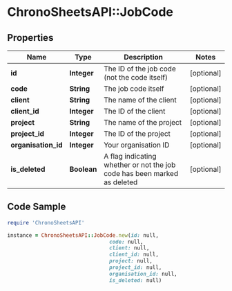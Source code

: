 # ChronoSheetsAPI::JobCode

## Properties

Name | Type | Description | Notes
------------ | ------------- | ------------- | -------------
**id** | **Integer** | The ID of the job code (not the code itself) | [optional] 
**code** | **String** | The job code itself | [optional] 
**client** | **String** | The name of the client | [optional] 
**client_id** | **Integer** | The ID of the client | [optional] 
**project** | **String** | The name of the project | [optional] 
**project_id** | **Integer** | The ID of the project | [optional] 
**organisation_id** | **Integer** | Your organisation ID | [optional] 
**is_deleted** | **Boolean** | A flag indicating whether or not the job code has been marked as deleted | [optional] 

## Code Sample

```ruby
require 'ChronoSheetsAPI'

instance = ChronoSheetsAPI::JobCode.new(id: null,
                                 code: null,
                                 client: null,
                                 client_id: null,
                                 project: null,
                                 project_id: null,
                                 organisation_id: null,
                                 is_deleted: null)
```


